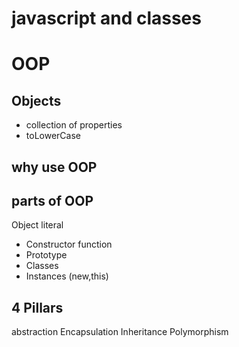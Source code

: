 # javascript and classes

# OOP

## Objects
- collection of properties
- toLowerCase

## why use OOP

## parts of OOP
Object literal

- Constructor function
- Prototype
- Classes
- Instances (new,this)


## 4 Pillars
abstraction
Encapsulation
Inheritance
Polymorphism